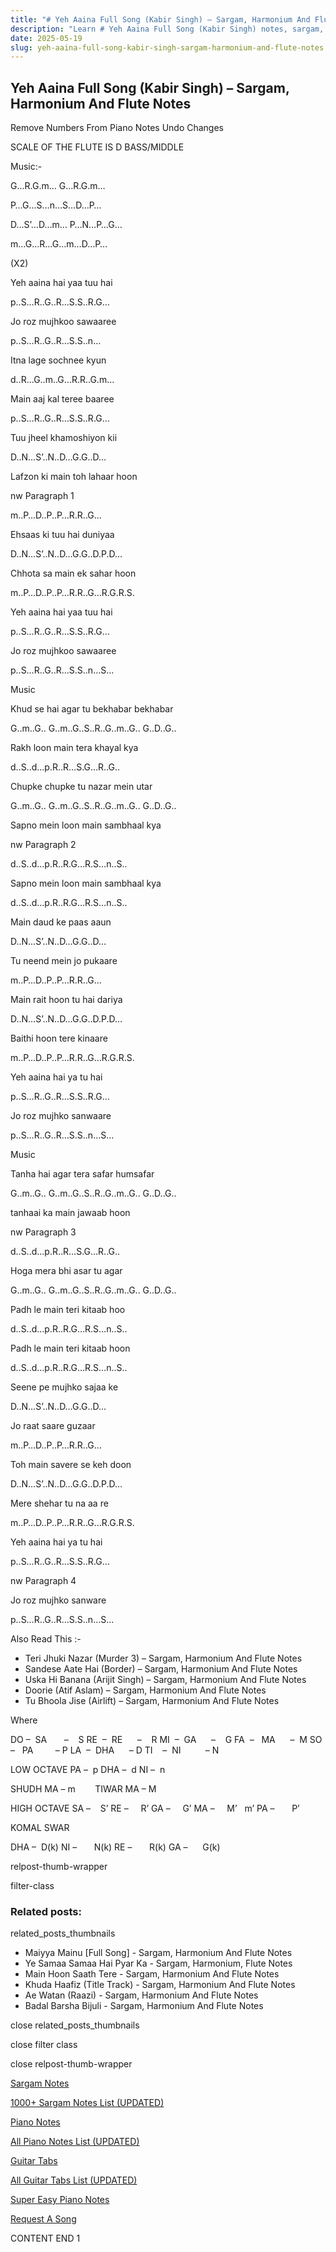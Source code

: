 ```yaml
---
title: "# Yeh Aaina Full Song (Kabir Singh) – Sargam, Harmonium And Flute Notes"
description: "Learn # Yeh Aaina Full Song (Kabir Singh) notes, sargam, harmonium notations and flute notes. Easy step-by-step tutorial for beginners."
date: 2025-05-19
slug: yeh-aaina-full-song-kabir-singh-sargam-harmonium-and-flute-notes
---
```


## Yeh Aaina Full Song (Kabir Singh) – Sargam, Harmonium And Flute Notes

Remove Numbers From Piano Notes
Undo Changes

SCALE OF THE FLUTE IS D BASS/MIDDLE

Music:-

G…R.G.m… G…R.G.m…

P…G…S…n…S…D…P…

D…S’…D…m… P…N…P…G…

m…G…R…G…m…D…P…

(X2)

Yeh aaina hai yaa tuu hai

p..S…R..G..R…S.S..R.G…

Jo roz mujhkoo sawaaree

p..S…R..G..R…S.S..n…

Itna lage sochnee kyun

d..R…G..m..G…R.R..G.m…

Main aaj kal teree baaree

p..S…R..G..R…S.S..R.G…

Tuu jheel khamoshiyon kii

D..N…S’..N..D…G.G..D…

Lafzon ki main toh lahaar hoon

nw Paragraph 1

m..P…D..P..P…R.R..G…

Ehsaas ki tuu hai duniyaa

D..N…S’..N..D…G.G..D.P.D…

Chhota sa main ek sahar hoon

m..P…D..P..P…R.R..G…R.G.R.S.

Yeh aaina hai yaa tuu hai

p..S…R..G..R…S.S..R.G…

Jo roz mujhkoo sawaaree

p..S…R..G..R…S.S..n…S…

Music

Khud se hai agar tu bekhabar bekhabar

G..m..G.. G..m..G..S..R..G..m..G.. G..D..G..

Rakh loon main tera khayal kya

d..S..d…p.R..R…S.G…R..G..

Chupke chupke tu nazar mein utar

G..m..G.. G..m..G..S..R..G..m..G.. G..D..G..

Sapno mein loon main sambhaal kya

nw Paragraph 2

d..S..d…p.R..R.G…R.S…n..S..

Sapno mein loon main sambhaal kya

d..S..d…p.R..R.G…R.S…n..S..

Main daud ke paas aaun

D..N…S’..N..D…G.G..D…

Tu neend mein jo pukaare

m..P…D..P..P…R.R..G…

Main rait hoon tu hai dariya

D..N…S’..N..D…G.G..D.P.D…

Baithi hoon tere kinaare

m..P…D..P..P…R.R..G…R.G.R.S.

Yeh aaina hai ya tu hai

p..S…R..G..R…S.S..R.G…

Jo roz mujhko sanwaare

p..S…R..G..R…S.S..n…S…

Music

Tanha hai agar tera safar humsafar

G..m..G.. G..m..G..S..R..G..m..G.. G..D..G..

tanhaai ka main jawaab hoon

nw Paragraph 3

d..S..d…p.R..R…S.G…R..G..

Hoga mera bhi asar tu agar

G..m..G.. G..m..G..S..R..G..m..G.. G..D..G..

Padh le main teri kitaab hoo

d..S..d…p.R..R.G…R.S…n..S..

Padh le main teri kitaab hoon

d..S..d…p.R..R.G…R.S…n..S..

Seene pe mujhko sajaa ke

D..N…S’..N..D…G.G..D…

Jo raat saare guzaar

m..P…D..P..P…R.R..G…

Toh main savere se keh doon

D..N…S’..N..D…G.G..D.P.D…

Mere shehar tu na aa re

m..P…D..P..P…R.R..G…R.G.R.S.

Yeh aaina hai ya tu hai

p..S…R..G..R…S.S..R.G…

nw Paragraph 4

Jo roz mujhko sanware

p..S…R..G..R…S.S..n…S…

Also Read This :-

* Teri Jhuki Nazar (Murder 3) – Sargam, Harmonium And Flute Notes
* Sandese Aate Hai (Border) – Sargam, Harmonium And Flute Notes
* Uska Hi Banana (Arijit Singh) – Sargam, Harmonium And Flute Notes
* Doorie (Atif Aslam) – Sargam, Harmonium And Flute Notes
* Tu Bhoola Jise (Airlift) – Sargam, Harmonium And Flute Notes

Where

DO –  SA       –    S
RE  –  RE      –    R
MI  –  GA      –    G
FA  –   MA      –  M
SO  –   PA         – P
LA  –  DHA      – D
TI    –  NI          – N

LOW OCTAVE
PA –  p
DHA –  d
NI –  n

SHUDH MA – m        TIWAR MA – M

HIGH OCTAVE
SA –    S’
RE –     R’
GA –     G’
MA –     M’   m’
PA –       P’

KOMAL SWAR

DHA –  D(k)
NI –       N(k)
RE –       R(k)
GA –      G(k)

relpost-thumb-wrapper

filter-class

### Related posts:

related_posts_thumbnails

* Maiyya Mainu [Full Song] - Sargam, Harmonium And Flute Notes
* Ye Samaa Samaa Hai Pyar Ka - Sargam, Harmonium, Flute Notes
* Main Hoon Saath Tere - Sargam, Harmonium And Flute Notes
* Khuda Haafiz (Title Track) - Sargam, Harmonium And Flute Notes
* Ae Watan (Raazi) - Sargam, Harmonium And Flute Notes
* Badal Barsha Bijuli - Sargam, Harmonium And Flute Notes

close related_posts_thumbnails

close filter class

close relpost-thumb-wrapper

[Sargam Notes](/sargam-notes.html)

[1000+ Sargam Notes List (UPDATED)](/all-songs-list-sargam-notes.html)

[Piano Notes](/piano-notes.html)

[All Piano Notes List (UPDATED)](/all-songs-list-piano-notes.html)

[Guitar Tabs](/guitar-tabs.html)

[All Guitar Tabs List (UPDATED)](/all-songs-list-guitar-tabs.html)

[Super Easy Piano Notes](https://studywall.in/)

[Request A Song](/request-a-song.html)

CONTENT END 1

